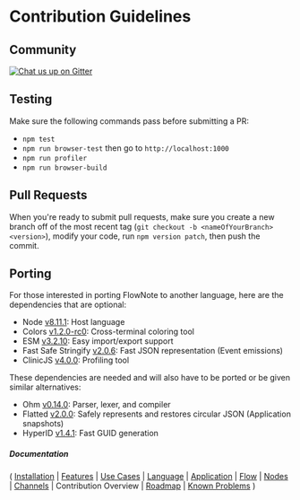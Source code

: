 # Contribution Guidelines

## Community

[![Chat us up on Gitter](https://badges.gitter.im/flownote/community.svg)](https://gitter.im/flownote/community?utm_source=badge&utm_medium=badge&utm_campaign=pr-badge)

## Testing

Make sure the following commands pass before submitting a PR:

* `npm test`
* `npm run browser-test` then go to `http://localhost:1000`
* `npm run profiler`
* `npm run browser-build`

## Pull Requests

When you're ready to submit pull requests, make sure you create a new branch off of the most recent tag (`git checkout -b <nameOfYourBranch> <version>`), modify your code, run `npm version patch`, then push the commit.

## Porting

For those interested in porting FlowNote to another language, here are the dependencies that are optional:

* Node [v8.11.1](https://nodejs.org/en/blog/release/v8.11.1/): Host language
* Colors [v1.2.0-rc0](https://github.com/Marak/colors.js/tree/v1.2.0-rc0): Cross-terminal coloring tool
* ESM [v3.2.10](https://github.com/standard-things/esm/tree/3.2.10): Easy import/export support
* Fast Safe Stringify [v2.0.6](https://github.com/davidmarkclements/fast-safe-stringify/tree/v2.0.6): Fast JSON representation (Event emissions)
* ClinicJS [v4.0.0](https://github.com/nearform/node-clinic/tree/v4.0.0): Profiling tool

These dependencies are needed and will also have to be ported or be given similar alternatives:

* Ohm [v0.14.0](https://github.com/harc/ohm/tree/v0.14.0): Parser, lexer, and compiler
* Flatted [v2.0.0](https://github.com/WebReflection/flatted/tree/v2.0.0): Safely represents and restores circular JSON (Application snapshots)
* HyperID [v1.4.1](https://github.com/mcollina/hyperid/tree/ad1ccf743358ed6d79fad9ffbbf470645f8da612): Fast GUID generation

##### Documentation

( 
[Installation](01-installation.md) | 
[Features](02-features.md) | 
[Use Cases](03-use-cases.md) | 
[Language](04-language.md) | 
[Application](05-application.md) | 
[Flow](06-flow.md) | 
[Nodes](07-nodes.md) | 
[Channels](08-channels.md) | 
Contribution Overview | 
[Roadmap](10-roadmap.md) | 
[Known Problems](11-known-problems.md)
)